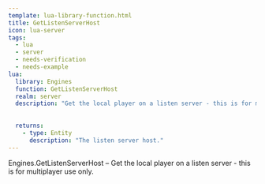 ```yaml
---
template: lua-library-function.html
title: GetListenServerHost
icon: lua-server
tags:
  - lua
  - server
  - needs-verification
  - needs-example
lua:
  library: Engines
  function: GetListenServerHost
  realm: server
  description: "Get the local player on a listen server - this is for multiplayer use only."
  
  
  returns:
    - type: Entity
      description: "The listen server host."
---
```


<div class="lua__search__keywords">
Engines.GetListenServerHost &#x2013; Get the local player on a listen server - this is for multiplayer use only.
</div>
